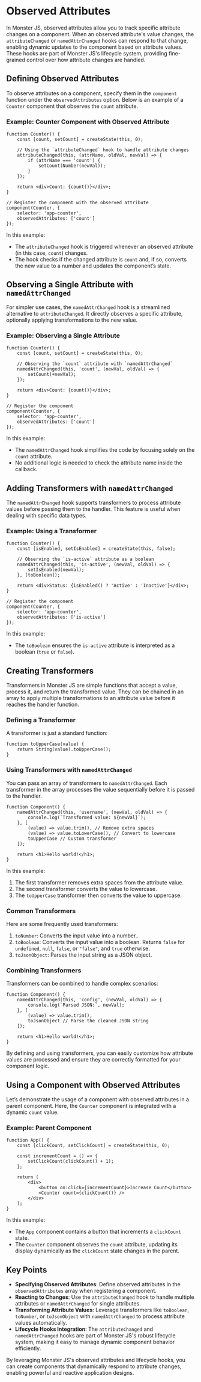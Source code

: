 # Observed Attributes

In Monster JS, observed attributes allow you to track specific attribute changes on a component. When an observed attribute's value changes, the `attributeChanged` or `namedAttrChanged` hooks can respond to that change, enabling dynamic updates to the component based on attribute values. These hooks are part of Monster JS's lifecycle system, providing fine-grained control over how attribute changes are handled.

## Defining Observed Attributes

To observe attributes on a component, specify them in the `component` function under the `observedAttributes` option. Below is an example of a `Counter` component that observes the `count` attribute.

### Example: Counter Component with Observed Attribute

```tsx
function Counter() {
    const [count, setCount] = createState(this, 0);

    // Using the `attributeChanged` hook to handle attribute changes
    attributeChanged(this, (attrName, oldVal, newVal) => {
        if (attrName === 'count') {
            setCount(Number(newVal));
        }
    });

    return <div>Count: {count()}</div>;
}

// Register the component with the observed attribute
component(Counter, {
    selector: 'app-counter',
    observedAttributes: ['count']
});
```

In this example:
* The `attributeChanged` hook is triggered whenever an observed attribute (in this case, `count`) changes.
* The hook checks if the changed attribute is `count` and, if so, converts the new value to a number and updates the component’s state.

## Observing a Single Attribute with `namedAttrChanged`

For simpler use cases, the `namedAttrChanged` hook is a streamlined alternative to `attributeChanged`. It directly observes a specific attribute, optionally applying transformations to the new value.

### Example: Observing a Single Attribute

```tsx
function Counter() {
    const [count, setCount] = createState(this, 0);

    // Observing the `count` attribute with `namedAttrChanged`
    namedAttrChanged(this, 'count', (newVal, oldVal) => {
        setCount(+newVal);
    });

    return <div>Count: {count()}</div>;
}

// Register the component
component(Counter, {
    selector: 'app-counter',
    observedAttributes: ['count']
});
```

In this example:
* The `namedAttrChanged` hook simplifies the code by focusing solely on the `count` attribute.
* No additional logic is needed to check the attribute name inside the callback.

## Adding Transformers with `namedAttrChanged`

The `namedAttrChanged` hook supports transformers to process attribute values before passing them to the handler. This feature is useful when dealing with specific data types.

### Example: Using a Transformer

```tsx
function Counter() {
    const [isEnabled, setIsEnabled] = createState(this, false);

    // Observing the `is-active` attribute as a boolean
    namedAttrChanged(this, 'is-active', (newVal, oldVal) => {
        setIsEnabled(newVal);
    }, [toBoolean]);

    return <div>Status: {isEnabled() ? 'Active' : 'Inactive'}</div>;
}

// Register the component
component(Counter, {
    selector: 'app-counter',
    observedAttributes: ['is-active']
});
```

In this example:
* The `toBoolean` ensures the `is-active` attribute is interpreted as a boolean (`true` or `false`).

## Creating Transformers

Transformers in Monster JS are simple functions that accept a value, process it, and return the transformed value. They can be chained in an array to apply multiple transformations to an attribute value before it reaches the handler function.

### Defining a Transformer

A transformer is just a standard function:

```tsx
function toUpperCase(value) {
    return String(value).toUpperCase();
}
```

### Using Transformers with `namedAttrChanged`

You can pass an array of transformers to `namedAttrChanged`. Each transformer in the array processes the value sequentially before it is passed to the handler.

```tsx
function Component() {
    namedAttrChanged(this, 'username', (newVal, oldVal) => {
        console.log(`Transformed value: ${newVal}`);
    }, [
        (value) => value.trim(), // Remove extra spaces
        (value) => value.toLowerCase(), // Convert to lowercase
        toUpperCase // Custom transformer
    ]);

    return <h1>Hello world!</h1>;
}
```

In this example:
1. The first transformer removes extra spaces from the attribute value.
2. The second transformer converts the value to lowercase.
3. The `toUpperCase` transformer then converts the value to uppercase.

### Common Transformers

Here are some frequently used transformers:
1. `toNumber`: Converts the input value into a number..
2. `toBoolean`: Converts the input value into a boolean. Returns `false` for `undefined`, `null`, `false`, or `"false"`, and `true` otherwise.
3. `toJsonObject`: Parses the input string as a JSON object.

### Combining Transformers

Transformers can be combined to handle complex scenarios:

```tsx
function Component() {
    namedAttrChanged(this, 'config', (newVal, oldVal) => {
        console.log(`Parsed JSON:`, newVal);
    }, [
        (value) => value.trim(),
        toJsonObject // Parse the cleaned JSON string
    ]);

    return <h1>Hello world!</h1>;
}
```

By defining and using transformers, you can easily customize how attribute values are processed and ensure they are correctly formatted for your component logic.

## Using a Component with Observed Attributes

Let’s demonstrate the usage of a component with observed attributes in a parent component. Here, the `Counter` component is integrated with a dynamic `count` value.

### Example: Parent Component

```tsx
function App() {
    const [clickCount, setClickCount] = createState(this, 0);

    const incrementCount = () => {
        setClickCount(clickCount() + 1);
    };

    return (
        <div>
            <button on:click={incrementCount}>Increase Count</button>
            <Counter count={clickCount()} />
        </div>
    );
}
```

In this example:
* The `App` component contains a button that increments a `clickCount` state.
* The `Counter` component observes the `count` attribute, updating its display dynamically as the `clickCount` state changes in the parent.

## Key Points
* **Specifying Observed Attributes**: Define observed attributes in the `observedAttributes` array when registering a component.
* **Reacting to Changes**: Use the `attributeChanged` hook to handle multiple attributes or `namedAttrChanged` for single attributes.
* **Transforming Attribute Values**: Leverage transformers like `toBoolean`, `toNumber`, or `toJsonObject` with `namedAttrChanged` to process attribute values automatically.
* **Lifecycle Hooks Integration**: The `attributeChanged` and `namedAttrChanged` hooks are part of Monster JS's robust lifecycle system, making it easy to manage dynamic component behavior efficiently.

By leveraging Monster JS's observed attributes and lifecycle hooks, you can create components that dynamically respond to attribute changes, enabling powerful and reactive application designs.

